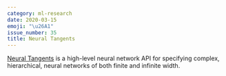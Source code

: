 ```yaml
---
category: ml-research
date: 2020-03-15
emoji: "\u26A1"
issue_number: 35
title: Neural Tangents
---
```


[Neural Tangents](https://github.com/google/neural-tangents?utm_campaign=Dynamically%20Typed&utm_medium=email&utm_source=Revue%20newsletter) is a high-level neural network API for specifying complex, hierarchical, neural networks of both finite and infinite width.